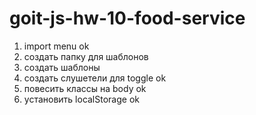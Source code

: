 # goit-js-hw-10-food-service

1. import menu ok
2. создать папку для шаблонов
3. создать шаблоны
4. создать слушетели для toggle ok
5. повесить классы на body ok
6. установить localStorage ok
